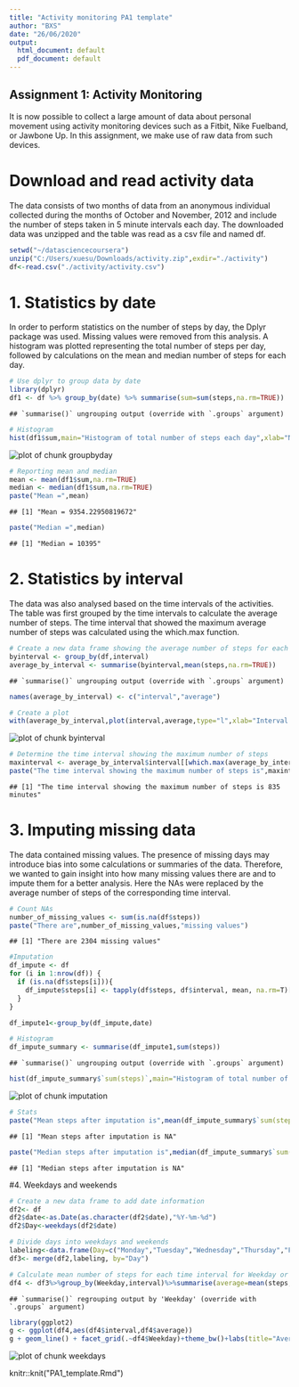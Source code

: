 ```yaml
---
title: "Activity monitoring PA1 template"
author: "BXS"
date: "26/06/2020"
output:
  html_document: default
  pdf_document: default
---
```


## Assignment 1: Activity Monitoring

It is now possible to collect a large amount of data about personal movement using activity monitoring devices such as a Fitbit, Nike Fuelband, or Jawbone Up. In this assignment, we make use of raw data from such devices.

# Download and read activity data

The data consists of two months of data from an anonymous individual collected during the months of October and November, 2012 and include the number of steps taken in 5 minute intervals each day. The downloaded data was unzipped and the table was read as a csv file and named df.


```r
setwd("~/datasciencecoursera")
unzip("C:/Users/xuesu/Downloads/activity.zip",exdir="./activity")
df<-read.csv("./activity/activity.csv")
```

# 1. Statistics by date
In order to perform statistics on the number of steps by day, the Dplyr package was used. Missing values were removed from this analysis. A histogram was plotted representing the total number of steps per day, followed by calculations on the mean and median number of steps for each day.


```r
# Use dplyr to group data by date
library(dplyr)
df1 <- df %>% group_by(date) %>% summarise(sum=sum(steps,na.rm=TRUE))
```

```
## `summarise()` ungrouping output (override with `.groups` argument)
```

```r
# Histogram
hist(df1$sum,main="Histogram of total number of steps each day",xlab="Number of steps per day")
```

![plot of chunk groupbyday](figure/groupbyday-1.png)

```r
# Reporting mean and median
mean <- mean(df1$sum,na.rm=TRUE)
median <- median(df1$sum,na.rm=TRUE)
paste("Mean =",mean)
```

```
## [1] "Mean = 9354.22950819672"
```

```r
paste("Median =",median)
```

```
## [1] "Median = 10395"
```

# 2. Statistics by interval
The data was also analysed based on the time intervals of the activities. The table was first grouped by the time intervals to calculate the average number of steps. The time interval that showed the maximum average number of steps was calculated using the which.max function.


```r
# Create a new data frame showing the average number of steps for each time interval
byinterval <- group_by(df,interval)
average_by_interval <- summarise(byinterval,mean(steps,na.rm=TRUE))
```

```
## `summarise()` ungrouping output (override with `.groups` argument)
```

```r
names(average_by_interval) <- c("interval","average")

# Create a plot
with(average_by_interval,plot(interval,average,type="l",xlab="Interval (min)",ylab="Average number of steps",main="Time series of activitity"))
```

![plot of chunk byinterval](figure/byinterval-1.png)

```r
# Determine the time interval showing the maximum number of steps
maxinterval <- average_by_interval$interval[[which.max(average_by_interval$average)]]
paste("The time interval showing the maximum number of steps is",maxinterval,"minutes")
```

```
## [1] "The time interval showing the maximum number of steps is 835 minutes"
```


# 3. Imputing missing data
The data contained missing values. The presence of missing days may introduce bias into some calculations or summaries of the data. Therefore, we wanted to gain insight into how many missing values there are and to impute them for a better analysis. Here the NAs were replaced by the average number of steps of the corresponding time interval.


```r
# Count NAs
number_of_missing_values <- sum(is.na(df$steps))
paste("There are",number_of_missing_values,"missing values")
```

```
## [1] "There are 2304 missing values"
```

```r
#Imputation
df_impute <- df
for (i in 1:nrow(df)) {
  if (is.na(df$steps[i])){
    df_impute$steps[i] <- tapply(df$steps, df$interval, mean, na.rm=T)["df$interval[i]"]
  }
}

df_impute1<-group_by(df_impute,date)

# Histogram
df_impute_summary <- summarise(df_impute1,sum(steps))
```

```
## `summarise()` ungrouping output (override with `.groups` argument)
```

```r
hist(df_impute_summary$`sum(steps)`,main="Histogram of total number of steps each day (with imputation)",xlab="Number of steps per day",cex.main=0.8)
```

![plot of chunk imputation](figure/imputation-1.png)

```r
# Stats
paste("Mean steps after imputation is",mean(df_impute_summary$`sum(steps)`))
```

```
## [1] "Mean steps after imputation is NA"
```

```r
paste("Median steps after imputation is",median(df_impute_summary$`sum(steps)`))
```

```
## [1] "Median steps after imputation is NA"
```

#4. Weekdays and weekends

```r
# Create a new data frame to add date information
df2<- df
df2$date<-as.Date(as.character(df2$date),"%Y-%m-%d")
df2$Day<-weekdays(df2$date)

# Divide days into weekdays and weekends
labeling<-data.frame(Day=c("Monday","Tuesday","Wednesday","Thursday","Friday","Saturday","Sunday"),Weekday=c("Weekday","Weekday","Weekday","Weekday","Weekday","Weekend","Weekend"))
df3<- merge(df2,labeling, by="Day")

# Calculate mean number of steps for each time interval for Weekday or Weekends
df4 <- df3%>%group_by(Weekday,interval)%>%summarise(average=mean(steps,na.rm=TRUE))
```

```
## `summarise()` regrouping output by 'Weekday' (override with `.groups` argument)
```

```r
library(ggplot2)
g <- ggplot(df4,aes(df4$interval,df4$average))
g + geom_line() + facet_grid(.~df4$Weekday)+theme_bw()+labs(title="Average number of steps", x="Interval (min)",y="Average steps")
```

![plot of chunk weekdays](figure/weekdays-1.png)

knitr::knit("PA1_template.Rmd")
